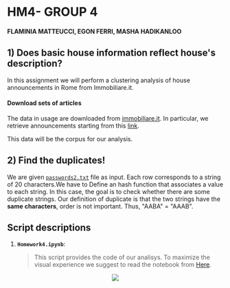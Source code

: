 # HM4- GROUP 4
#### FLAMINIA MATTEUCCI, EGON FERRI, MASHA HADIKANLOO

## 1) Does basic house information reflect house's description?

In this assignment we will perform a clustering analysis of house announcements in Rome from Immobiliare.it. 

#### Download sets of articles

The data in usage are downloaded from [immobiliare.it](https://www.immobiliare.it). In particular, we retrieve announcements starting from this [link](https://www.immobiliare.it/vendita-case/roma/?criterio=rilevanza&pag=1).

This data will be the corpus for our analysis.

## 2) Find the duplicates!

We are given [`passwords2.txt`](https://drive.google.com/open?id=1wTmOU-yqk4qdQYg42AquhzgpNGrRA96d) file as input. Each row corresponds to a string of 20 characters.We have to Define an hash function that associates a value to each string. In this case, the goal is to check whether there are some duplicate strings. Our definition of duplicate is that the two strings have the __same characters__, order is not important. Thus, "AABA" = "AAAB".

## Script descriptions

1. __`Homework4.ipynb`__: 
	> This script provides the code of our analisys. To maximize the visual experience we suggest to read the notebook from [Here](https://nbviewer.jupyter.org/github/EgonFerri/ADM_HW4_group.4/blob/master/Homework4.ipynb).

<p align="center">
<img src="https://vignette.wikia.nocookie.net/disney/images/3/3e/Flynn-Fletcher_House_2.jpg/revision/latest?cb=20130523025645">
</p>
